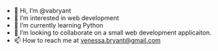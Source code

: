 - 👋 Hi, I’m @vabryant
- 👀 I’m interested in web development
- 🌱 I’m currently learning Python
- 💞️ I’m looking to collaborate on a small web development applicaiton.
- 📫 How to reach me at venessa.bryant@gmail.com

<!---
vabryant/vabryant is a ✨ special ✨ repository because its `README.md` (this file) appears on your GitHub profile.
You can click the Preview link to take a look at your changes.
--->
